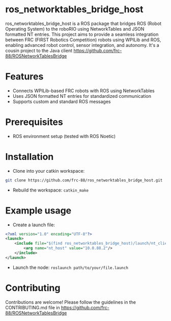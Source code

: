 # ros_networktables_bridge_host

ros_networktables_bridge_host is a ROS package that bridges ROS (Robot Operating System) to the roboRIO using NetworkTables and JSON formatted NT entries. This project aims to provide a seamless integration between FRC (FIRST Robotics Competition) robots using WPILib and ROS, enabling advanced robot control, sensor integration, and autonomy. It's a cousin project to the Java client <https://github.com/frc-88/ROSNetworkTablesBridge>

# Features

- Connects WPILib-based FRC robots with ROS using NetworkTables
- Uses JSON formatted NT entries for standardized communication
- Supports custom and standard ROS messages

# Prerequisites

- ROS environment setup (tested with ROS Noetic)

# Installation

- Clone into your catkin workspace:

```bash
git clone https://github.com/frc-88/ros_networktables_bridge_host.git
```

- Rebuild the workspace: `catkin_make`

# Example usage

- Create a launch file:

```xml
<?xml version="1.0" encoding="UTF-8"?>
<launch>
    <include file="$(find ros_networktables_bridge_host)/launch/nt_client.launch">
        <arg name="nt_host" value="10.0.88.2"/>
    </include>
</launch>
```

- Launch the node: `roslaunch path/to/your/file.launch`

# Contributing

Contributions are welcome! Please follow the guidelines in the CONTRIBUTING.md file in <https://github.com/frc-88/ROSNetworkTablesBridge>
